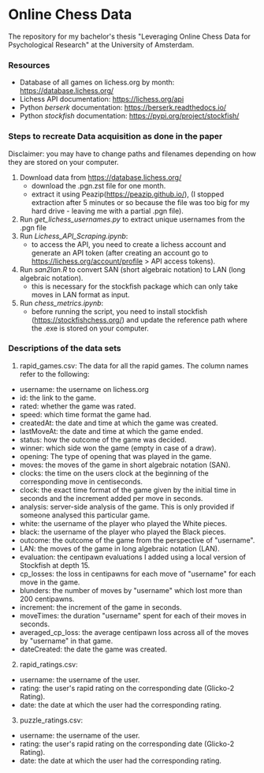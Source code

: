 # Online Chess Data
The repository for my bachelor's thesis "Leveraging Online Chess Data for Psychological Research" at the University of Amsterdam.

### Resources
- Database of all games on lichess.org by month: https://database.lichess.org/
- Lichess API documentation: https://lichess.org/api
- Python *berserk* documentation: https://berserk.readthedocs.io/
- Python *stockfish* documentation: https://pypi.org/project/stockfish/

### Steps to recreate Data acquisition as done in the paper
Disclaimer: you may have to change paths and filenames depending on how they are stored on your computer.  
1. Download data from https://database.lichess.org/
    - download the .pgn.zst file for one month.
    - extract it using Peazip(https://peazip.github.io/), (I stopped extraction after 5 minutes or so because the file was too big for my hard drive - leaving me with a partial .pgn file). 
2. Run *get_lichess_usernames.py* to extract unique usernames from the .pgn file
3. Run *Lichess_API_Scraping.ipynb*:
    - to access the API, you need to create a lichess account and generate an API token (after creating an account go to https://lichess.org/account/profile > API access tokens).
4. Run *san2lan.R* to convert SAN (short algebraic notation) to LAN (long algebraic notation).
   - this is necessary for the stockfish package which can only take moves in LAN format as input.
5. Run *chess_metrics.ipynb*:
    - before running the script, you need to install stockfish (https://stockfishchess.org/) and update the reference path where the .exe is stored on your computer.

### Descriptions of the data sets
1. rapid_games.csv: The data for all the rapid games. The column names refer to the following:
- username: the username on lichess.org
- id: the link to the game.
- rated: whether the game was rated.
- speed: which time format the game had.
- createdAt: the date and time at which the game was created.
- lastMoveAt: the date and time at which the game ended.
- status: how the outcome of the game was decided.
- winner: which side won the game (empty in case of a draw).
- opening: The type of opening that was played in the game.
- moves: the moves of the game in short algebraic notation (SAN).
- clocks: the time on the users clock at the beginning of the corresponding move in centiseconds.
- clock: the exact time format of the game given by the initial time in seconds and the increment added per move in seconds.
- analysis: server-side analysis of the game. This is only provided if someone analysed this particular game.
- white: the username of the player who played the White pieces.
- black: the username of the player who played the Black pieces.
- outcome: the outcome of the game from the perspective of "username".
- LAN: the moves of the game in long algebraic notation (LAN).
- evaluation: the centipawn evaluations I added using a local version of Stockfish at depth 15.
- cp_losses: the loss in centipawns for each move of "username" for each move in the game.
- blunders: the number of moves by "username" which lost more than 200 centipawns.
- increment: the increment of the game in seconds.
- moveTimes: the duration "username" spent for each of their moves in seconds.
- averaged_cp_loss: the average centipawn loss across all of the moves by "username" in that game.
- dateCreated: the date the game was created.
2. rapid_ratings.csv:
- username: the username of the user.
- rating: the user's rapid rating on the corresponding date (Glicko-2 Rating).
- date: the date at which the user had the corresponding rating.
3. puzzle_ratings.csv:
- username: the username of the user.
- rating: the user's rapid rating on the corresponding date (Glicko-2 Rating).
- date: the date at which the user had the corresponding rating.
